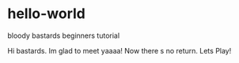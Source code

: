 # hello-world
bloody bastards beginners tutorial

Hi bastards. Im glad to meet yaaaa! Now there s no return. Lets Play!
